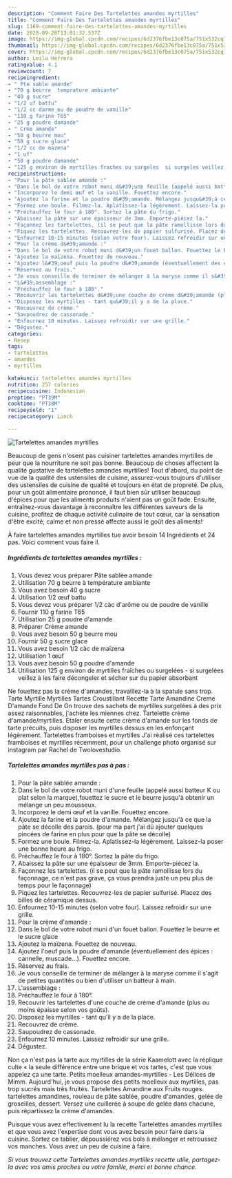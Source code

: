 ```yaml
---
description: "Comment Faire Des Tartelettes amandes myrtilles"
title: "Comment Faire Des Tartelettes amandes myrtilles"
slug: 1169-comment-faire-des-tartelettes-amandes-myrtilles
date: 2020-09-28T13:01:32.537Z
image: https://img-global.cpcdn.com/recipes/6d2376fbe13c075a/751x532cq70/tartelettes-amandes-myrtilles-photo-principale-de-la-recette.jpg
thumbnail: https://img-global.cpcdn.com/recipes/6d2376fbe13c075a/751x532cq70/tartelettes-amandes-myrtilles-photo-principale-de-la-recette.jpg
cover: https://img-global.cpcdn.com/recipes/6d2376fbe13c075a/751x532cq70/tartelettes-amandes-myrtilles-photo-principale-de-la-recette.jpg
author: Leila Herrera
ratingvalue: 4.1
reviewcount: 7
recipeingredient:
- " Pte sable amande"
- "70 g beurre  temprature ambiante"
- "40 g sucre"
- "1/2 uf battu"
- "1/2 cc darme ou de poudre de vanille"
- "110 g farine T65"
- "25 g poudre damande"
- " Crme amande"
- "50 g beurre mou"
- "50 g sucre glace"
- "1/2 cc de mazena"
- "1 uf"
- "50 g poudre damande"
- "125 g environ de myrtilles fraches ou surgeles  si surgeles veillez  les faire dcongeler et scher sur du papier absorbant"
recipeinstructions:
- "Pour la pâte sablée amande :"
- "Dans le bol de votre robot muni d&#39;une feuille (appelé aussi batteur K ou plat selon la marque),fouettez le sucre et le beurre jusqu&#39;à obtenir un mélange un peu mousseux."
- "Incorporez le demi œuf et la vanille. Fouettez encore."
- "Ajoutez la farine et la poudre d&#39;amande. Mélangez jusqu&#39;à ce que la pâte se décolle des parois. (pour ma part j&#39;ai dû ajouter quelques pincées de farine en plus pour que la pâte se décolle)"
- "Formez une boule. Filmez-la. Aplatissez-la légèrement. Laissez-la poser une bonne heure au frigo."
- "Préchauffez le four à 180°. Sortez la pâte du frigo."
- "Abaissez la pâte sur une épaisseur de 3mm. Emporte-piécez la."
- "Façonnez les tartelettes. (il se peut que la pâte ramollisse lors du façonnage, ce n&#39;est pas grave, ça vous prendra juste un peu plus de temps pour le façonnage)"
- "Piquez les tartelettes. Recouvrez-les de papier sulfurisé. Placez des billes de céramique dessus."
- "Enfournez 10-15 minutes (selon votre four). Laissez refroidir sur une grille."
- "Pour la crème d&#39;amande :"
- "Dans le bol de votre robot muni d&#39;un fouet ballon. Fouettez le beurre et le sucre glace"
- "Ajoutez la maïzena. Fouettez de nouveau."
- "Ajoutez l&#39;oeuf puis la poudre d&#39;amande (éventuellement des épices : cannelle, muscade...). Fouettez encore."
- "Réservez au frais."
- "Je vous conseille de terminer de mélanger à la maryse comme il s&#39;agit de petites quantités ou bien d&#39;utiliser un batteur à main."
- "L&#39;assemblage :"
- "Préchauffez le four à 180°."
- "Recouvrir les tartelettes d&#39;une couche de crème d&#39;amande (plus ou moins épaisse selon vos goûts)."
- "Disposez les myrtilles - tant qu&#39;il y a de la place."
- "Recouvrez de crème."
- "Saupoudrez de cassonade."
- "Enfournez 10 minutes. Laissez refroidir sur une grille."
- "Dégustez."
categories:
- Resep
tags:
- tartelettes
- amandes
- myrtilles

katakunci: tartelettes amandes myrtilles 
nutrition: 257 calories
recipecuisine: Indonesian
preptime: "PT39M"
cooktime: "PT38M"
recipeyield: "1"
recipecategory: Lunch

---
```



![Tartelettes amandes myrtilles](https://img-global.cpcdn.com/recipes/6d2376fbe13c075a/751x532cq70/tartelettes-amandes-myrtilles-photo-principale-de-la-recette.jpg)

Beaucoup de gens n'osent pas cuisiner tartelettes amandes myrtilles de peur que la nourriture ne soit pas bonne. Beaucoup de choses affectent la qualité gustative de tartelettes amandes myrtilles! Tout d'abord, du point de vue de la qualité des ustensiles de cuisine, assurez-vous toujours d'utiliser des ustensiles de cuisine de qualité et toujours en état de propreté. De plus, pour un goût alimentaire prononcé, il faut bien sûr utiliser beaucoup d'épices pour que les aliments produits n'aient pas un goût fade. Ensuite, entraînez-vous davantage à reconnaître les différentes saveurs de la cuisine, profitez de chaque activité culinaire de tout cœur, car la sensation d'être excité, calme et non pressé affecte aussi le goût des aliments!

<!--inarticleads1-->

À faire tartelettes amandes myrtilles tue avoir besoin 14 Ingrédients et 24 pas. Voici comment vous faire il.

##### Ingrédients de tartelettes amandes myrtilles :

1. Vous devez vous préparer  Pâte sablée amande
1. Utilisation 70 g beurre à température ambiante
1. Vous avez besoin 40 g sucre
1. Utilisation 1/2 œuf battu
1. Vous devez vous préparer 1/2 càc d&#39;arôme ou de poudre de vanille
1. Fournir 110 g farine T65
1. Utilisation 25 g poudre d&#39;amande
1. Préparer  Crème amande
1. Vous avez besoin 50 g beurre mou
1. Fournir 50 g sucre glace
1. Vous avez besoin 1/2 càc de maïzena
1. Utilisation 1 œuf
1. Vous avez besoin 50 g poudre d&#39;amande
1. Utilisation 125 g environ de myrtilles fraîches ou surgelées - si surgelées veillez à les faire décongeler et sécher sur du papier absorbant


Ne fouettez pas la crème d&#39;amandes, travaillez-la à la spatule sans trop. Tarte Myrtille Myrtilles Tartes Croustillant Recette Tarte Amandine Creme D&#39;amande Fond De On trouve des sachets de myrtilles surgelées à des prix assez raisonnables, j&#39;achète les miennes chez. Tartelette crème d&#39;amande/myrtilles. Étaler ensuite cette crème d&#39;amande sur les fonds de tarte précuits, puis disposer les myrtilles dessus en les enfonçant légèrement. Tartelettes framboises et myrtilles J&#39;ai réalisé ces tartelettes framboises et myrtilles récemment, pour un challenge photo organisé sur instagram par Rachel de Twolovestudio. 

<!--inarticleads2-->

##### Tartelettes amandes myrtilles pas à pas :

1. Pour la pâte sablée amande :
1. Dans le bol de votre robot muni d&#39;une feuille (appelé aussi batteur K ou plat selon la marque),fouettez le sucre et le beurre jusqu&#39;à obtenir un mélange un peu mousseux.
1. Incorporez le demi œuf et la vanille. Fouettez encore.
1. Ajoutez la farine et la poudre d&#39;amande. Mélangez jusqu&#39;à ce que la pâte se décolle des parois. (pour ma part j&#39;ai dû ajouter quelques pincées de farine en plus pour que la pâte se décolle)
1. Formez une boule. Filmez-la. Aplatissez-la légèrement. Laissez-la poser une bonne heure au frigo.
1. Préchauffez le four à 180°. Sortez la pâte du frigo.
1. Abaissez la pâte sur une épaisseur de 3mm. Emporte-piécez la.
1. Façonnez les tartelettes. (il se peut que la pâte ramollisse lors du façonnage, ce n&#39;est pas grave, ça vous prendra juste un peu plus de temps pour le façonnage)
1. Piquez les tartelettes. Recouvrez-les de papier sulfurisé. Placez des billes de céramique dessus.
1. Enfournez 10-15 minutes (selon votre four). Laissez refroidir sur une grille.
1. Pour la crème d&#39;amande :
1. Dans le bol de votre robot muni d&#39;un fouet ballon. Fouettez le beurre et le sucre glace
1. Ajoutez la maïzena. Fouettez de nouveau.
1. Ajoutez l&#39;oeuf puis la poudre d&#39;amande (éventuellement des épices : cannelle, muscade...). Fouettez encore.
1. Réservez au frais.
1. Je vous conseille de terminer de mélanger à la maryse comme il s&#39;agit de petites quantités ou bien d&#39;utiliser un batteur à main.
1. L&#39;assemblage :
1. Préchauffez le four à 180°.
1. Recouvrir les tartelettes d&#39;une couche de crème d&#39;amande (plus ou moins épaisse selon vos goûts).
1. Disposez les myrtilles - tant qu&#39;il y a de la place.
1. Recouvrez de crème.
1. Saupoudrez de cassonade.
1. Enfournez 10 minutes. Laissez refroidir sur une grille.
1. Dégustez.


Non ça n&#39;est pas la tarte aux myrtilles de la série Kaamelott avec la réplique culte « la seule différence entre une brique et vos tartes, c&#39;est que vous appelez ça une tarte. Petits moelleux amandes-myrtilles - Les Délices de Mimm. Aujourd&#39;hui, je vous propose des petits moelleux aux myrtilles, pas trop sucrés mais très fruités. Tartelettes Amandine aux Fruits rouges. tartelettes amandines, rouleau de pâte sablée, poudre d&#39;amandes, gelée de groseilles, dessert. Versez une cuillerée à soupe de gelée dans chacune, puis répartissez la crème d&#39;amandes. 

<!--inarticleads1-->

<p>
Puisque vous avez effectivement lu la recette Tartelettes amandes myrtilles et que vous avez l'expertise dont vous avez besoin pour faire dans la cuisine. Sortez ce tablier, dépoussiérez vos bols à mélanger et retroussez vos manches. Vous avez un peu de cuisine à faire.
</p>

<p>
<i>Si vous trouvez cette Tartelettes amandes myrtilles recette utile, partagez-la avec vos amis proches ou votre famille, merci et bonne chance.</i>
</p>
